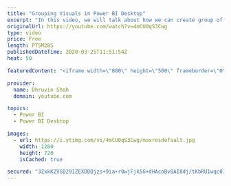 ```yaml
---
title: "Grouping Visuals in Power BI Desktop"
excerpt: "In this video, we will talk about how we can create group of visuals in Power BI Desktop. Grouping of visualization is very useful when we develop the Power BI report. It saves lots of our time.   To create Group in Power BI, from selection pane we need to select the visual and right click on it to convert"
originalUrl: https://youtube.com/watch?v=4mCU0qS3Cwg
type: video
price: Free
length: PT5M28S
publishedDateTime: 2020-03-25T11:51:54Z
heat: 50

featuredContent: "<iframe width=\"800\" height=\"500\" frameborder=\"0\" src=\"https://www.youtube.com/embed/4mCU0qS3Cwg\" allow=\"accelerometer; autoplay; encrypted-media; gyroscope; picture-in-picture\" allowfullscreen></iframe>"

provider:
  name: Dhruvin Shah
  domain: youtube.com

topics:
  - Power BI
  - Power BI Desktop

images:
  - url: https://i.ytimg.com/vi/4mCU0qS3Cwg/maxresdefault.jpg
    width: 1280
    height: 720
    isCached: true

secured: "3ZxkKZVSD291ZEXDDDjzs+9ia+r0wjFjk5G+dHAcoBv8AI8dj/tKbRU1wqc01QoSm71tJDbmOK/W7ZVqk+Qg4cPfYcad2IsxAsRTXe284IxIhpGcJ3MJP4e6L49EIIplz/SMJQIDLxg1trVjSc//Y3x5wFRNcW0yOTNQ6PHn+I0fIHnlf0LUUz5RuIYm1leNrxA3x/RhhOb/Bzic72krDLZ43mHGhNwGgkyrSa/OsNqhdmqXriJ3PHhxkNXuaUpSnUCsssVKCtTYM/tBQulZcL4lOPtKHtxsCjIAoVBsXMJEPG+trqAZF+yEqDwTcO4BgwPfUAciO7QciOJvJtyhbRMnsnQAD8/1QeOZl/wSHWOnfwwNF6Q12y6Xzpove+w7qTTyr87WlJbl+NLDUpRUMnClBRMsLBYEOHaW75qBpz0=;A8XLLCKcDLqiIpZUtfkdUg=="
---
```


